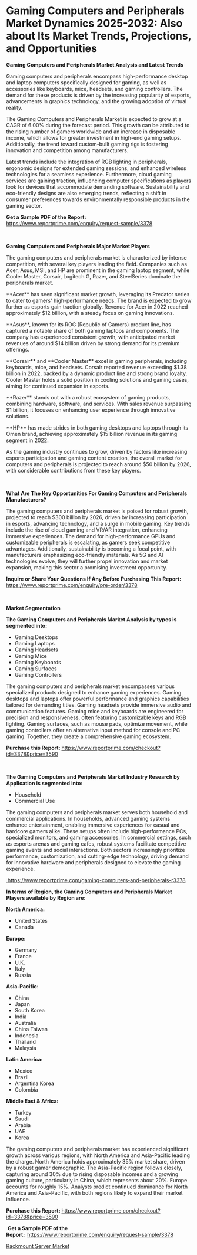 <p><h1>Gaming Computers and Peripherals Market Dynamics 2025-2032: Also about Its Market Trends, Projections, and Opportunities</h1></p><p><strong>Gaming Computers and Peripherals Market Analysis and Latest Trends</strong></p>
<p><p>Gaming computers and peripherals encompass high-performance desktop and laptop computers specifically designed for gaming, as well as accessories like keyboards, mice, headsets, and gaming controllers. The demand for these products is driven by the increasing popularity of esports, advancements in graphics technology, and the growing adoption of virtual reality.</p><p>The Gaming Computers and Peripherals Market is expected to grow at a CAGR of 6.00% during the forecast period. This growth can be attributed to the rising number of gamers worldwide and an increase in disposable income, which allows for greater investment in high-end gaming setups. Additionally, the trend toward custom-built gaming rigs is fostering innovation and competition among manufacturers.</p><p>Latest trends include the integration of RGB lighting in peripherals, ergonomic designs for extended gaming sessions, and enhanced wireless technologies for a seamless experience. Furthermore, cloud gaming services are gaining traction, influencing computer specifications as players look for devices that accommodate demanding software. Sustainability and eco-friendly designs are also emerging trends, reflecting a shift in consumer preferences towards environmentally responsible products in the gaming sector.</p></p>
<p><strong>Get a Sample PDF of the Report:&nbsp;</strong> <a href="https://www.reportprime.com/enquiry/request-sample/3378?utm_campaign=1110&utm_medium=2&utm_source=Github&utm_content=ia&utm_term=15022025&utm_id=gaming-computers-and-peripherals">https://www.reportprime.com/enquiry/request-sample/3378</a></p>
<p>&nbsp;</p>
<p><strong>Gaming Computers and Peripherals Major Market Players</strong></p>
<p><p>The gaming computers and peripherals market is characterized by intense competition, with several key players leading the field. Companies such as Acer, Asus, MSI, and HP are prominent in the gaming laptop segment, while Cooler Master, Corsair, Logitech G, Razer, and SteelSeries dominate the peripherals market.</p><p>**Acer** has seen significant market growth, leveraging its Predator series to cater to gamers' high-performance needs. The brand is expected to grow further as esports gain traction globally. Revenue for Acer in 2022 reached approximately $12 billion, with a steady focus on gaming innovations.</p><p>**Asus**, known for its ROG (Republic of Gamers) product line, has captured a notable share of both gaming laptops and components. The company has experienced consistent growth, with anticipated market revenues of around $14 billion driven by strong demand for its premium offerings.</p><p>**Corsair** and **Cooler Master** excel in gaming peripherals, including keyboards, mice, and headsets. Corsair reported revenue exceeding $1.38 billion in 2022, backed by a dynamic product line and strong brand loyalty. Cooler Master holds a solid position in cooling solutions and gaming cases, aiming for continued expansion in esports.</p><p>**Razer** stands out with a robust ecosystem of gaming products, combining hardware, software, and services. With sales revenue surpassing $1 billion, it focuses on enhancing user experience through innovative solutions.</p><p>**HP** has made strides in both gaming desktops and laptops through its Omen brand, achieving approximately $15 billion revenue in its gaming segment in 2022. </p><p>As the gaming industry continues to grow, driven by factors like increasing esports participation and gaming content creation, the overall market for computers and peripherals is projected to reach around $50 billion by 2026, with considerable contributions from these key players.</p></p>
<p>&nbsp;</p>
<p><strong>What Are The Key Opportunities For Gaming Computers and Peripherals Manufacturers?</strong></p>
<p><p>The gaming computers and peripherals market is poised for robust growth, projected to reach $300 billion by 2026, driven by increasing participation in esports, advancing technology, and a surge in mobile gaming. Key trends include the rise of cloud gaming and VR/AR integration, enhancing immersive experiences. The demand for high-performance GPUs and customizable peripherals is escalating, as gamers seek competitive advantages. Additionally, sustainability is becoming a focal point, with manufacturers emphasizing eco-friendly materials. As 5G and AI technologies evolve, they will further propel innovation and market expansion, making this sector a promising investment opportunity.</p></p>
<p><strong>Inquire or Share Your Questions If Any Before Purchasing This Report:</strong> <a href="https://www.reportprime.com/enquiry/pre-order/3378?utm_campaign=1110&utm_medium=2&utm_source=Github&utm_content=ia&utm_term=15022025&utm_id=gaming-computers-and-peripherals">https://www.reportprime.com/enquiry/pre-order/3378</a></p>
<p>&nbsp;</p>
<p><strong>Market Segmentation</strong></p>
<p><strong>The Gaming Computers and Peripherals Market Analysis by types is segmented into:</strong></p>
<p><ul><li>Gaming Desktops</li><li>Gaming Laptops</li><li>Gaming Headsets</li><li>Gaming Mice</li><li>Gaming Keyboards</li><li>Gaming Surfaces</li><li>Gaming Controllers</li></ul></p>
<p><p>The gaming computers and peripherals market encompasses various specialized products designed to enhance gaming experiences. Gaming desktops and laptops offer powerful performance and graphics capabilities tailored for demanding titles. Gaming headsets provide immersive audio and communication features. Gaming mice and keyboards are engineered for precision and responsiveness, often featuring customizable keys and RGB lighting. Gaming surfaces, such as mouse pads, optimize movement, while gaming controllers offer an alternative input method for console and PC gaming. Together, they create a comprehensive gaming ecosystem.</p></p>
<p><strong>Purchase this Report:&nbsp;</strong><a href="https://www.reportprime.com/checkout?id=3378&price=3590&utm_campaign=1110&utm_medium=2&utm_source=Github&utm_content=ia&utm_term=15022025&utm_id=gaming-computers-and-peripherals">https://www.reportprime.com/checkout?id=3378&price=3590</a></p>
<p>&nbsp;</p>
<p><strong>The Gaming Computers and Peripherals Market Industry Research by Application is segmented into:</strong></p>
<p><ul><li>Household</li><li>Commercial Use</li></ul></p>
<p><p>The gaming computers and peripherals market serves both household and commercial applications. In households, advanced gaming systems enhance entertainment, enabling immersive experiences for casual and hardcore gamers alike. These setups often include high-performance PCs, specialized monitors, and gaming accessories. In commercial settings, such as esports arenas and gaming cafes, robust systems facilitate competitive gaming events and social interactions. Both sectors increasingly prioritize performance, customization, and cutting-edge technology, driving demand for innovative hardware and peripherals designed to elevate the gaming experience.</p></p>
<p><a href="https://www.reportprime.com/gaming-computers-and-peripherals-r3378?utm_campaign=1110&utm_medium=2&utm_source=Github&utm_content=ia&utm_term=15022025&utm_id=gaming-computers-and-peripherals">&nbsp;https://www.reportprime.com/gaming-computers-and-peripherals-r3378</a></p>
<p><strong>In terms of Region, the Gaming Computers and Peripherals Market Players available by Region are:</strong></p>
<p>
    <p> <strong> North America: </strong>
        <ul>
            <li>United States</li>
            <li>Canada</li>
        </ul>
        </p> 
    <p> <strong> Europe: </strong>
        <ul>
            <li>Germany</li>
            <li>France</li>
            <li>U.K.</li>
            <li>Italy</li>
            <li>Russia</li>
        </ul>
        </p> 
    <p> <strong> Asia-Pacific: </strong>
        <ul>
            <li>China</li>
            <li>Japan</li>
            <li>South Korea</li>
            <li>India</li>
            <li>Australia</li>
            <li>China Taiwan</li>
            <li>Indonesia</li>
            <li>Thailand</li>
            <li>Malaysia</li>
        </ul>
        </p> 
    <p> <strong> Latin America: </strong>
        <ul>
            <li>Mexico</li>
            <li>Brazil</li>
            <li>Argentina Korea</li>
            <li>Colombia</li>
        </ul>
        </p> 
    <p> <strong> Middle East & Africa: </strong>
        <ul>
            <li>Turkey</li>
            <li>Saudi</li>
            <li>Arabia</li>
            <li>UAE</li>
            <li>Korea</li>
        </ul>
    </p>
    </p>
<p><p>The gaming computers and peripherals market has experienced significant growth across various regions, with North America and Asia-Pacific leading the charge. North America holds approximately 35% market share, driven by a robust gamer demographic. The Asia-Pacific region follows closely, capturing around 30% due to rising disposable incomes and a growing gaming culture, particularly in China, which represents about 20%. Europe accounts for roughly 15%. Analysts predict continued dominance for North America and Asia-Pacific, with both regions likely to expand their market influence.</p></p>
<p><strong>Purchase this Report: </strong><a href="https://www.reportprime.com/checkout?id=3378&price=3590&utm_campaign=1110&utm_medium=2&utm_source=Github&utm_content=ia&utm_term=15022025&utm_id=gaming-computers-and-peripherals">https://www.reportprime.com/checkout?id=3378&price=3590</a></p>
<p>&nbsp;<strong>Get a Sample PDF of the Report:&nbsp;&nbsp;</strong><a href="https://www.reportprime.com/enquiry/request-sample/3378?utm_campaign=1110&utm_medium=2&utm_source=Github&utm_content=ia&utm_term=15022025&utm_id=gaming-computers-and-peripherals">https://www.reportprime.com/enquiry/request-sample/3378</a></p>
<p><strong></strong></p>
<p><p><a href="https://github.com/WillieWoodard/Market-Research-Report-List-7/blob/main/rackmount-server-market.md?utm_campaign=1110&utm_medium=2&utm_source=Github&utm_content=ia&utm_term=15022025&utm_id=gaming-computers-and-peripherals">Rackmount Server Market</a></p></p>